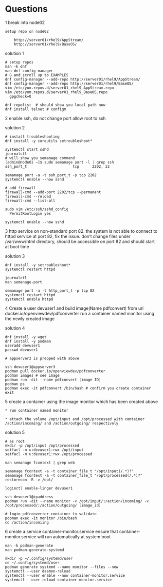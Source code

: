 # Questions

1   break into node02
    
    setup repo on node02
   
        http://server01/rhel9/AppStream/
        http://server01/rhel9/BaseOS/

solution 1
```
# setup repos
man -k dnf
man dnf-config-manager
# G and scroll up to EXAMPLES
dnf config-manager --add-repo http://server01/rhel9/AppStream/
dnf config-manager --add-repo http://server01/rhel9/BaseOS/
vim /etc/yum.repos.d/server01_rhel9_AppStream.repo
vim /etc/yum.repos.d/server01_rhel9_BaseOS.repo
  gpgcheck=0

dnf repolist  # should show you local path now
dnf install telnet # configm
```

2      enable ssh, do not change port
    allow root to ssh

solution 2
```
# install troubleshooting
dnf install -y coreutils setroubleshoot*

systemctl start sshd
journalctl
# will show you semanage command
[admin@node02 ~]$ sudo semanage port -l | grep ssh
ssh_port_t                     tcp      2202, 22

semanage port -a -t ssh_port_t -p tcp 2202
systemctl enable --now sshd

# add firewall
firewall-cmd --add-port 2202/tcp --permanent
firewall-cmd --reload
firewall-cmd --list-all

sudo vim /etc/ssh/sshd_config
  PermitRootLogin yes

systemctl enable --now sshd
```
3  http service on non-standard port 82. the system is not able to connect to httpd service at port 82, fix the issue.
	don't change files under /var/www/html directory, should be accessible on port 82 and should start at boot time

 solution 3
 ```
dnf install -y setroubleshoot*
systemctl restart httpd

journalctl
man semanage-port

semanage port -a -t http_port_t -p tcp 82
systemctl restart httpd
systemctl enable httpd

```

4	Create a user devuser1 and build image(Name pdfconvert) from url docker.io/openviewdev/pdfconverter
	run  a container named monitor using the newly created image

 solution 4
```
dnf install -y wget
dnf install -y podman
useradd devuser1
passwd devuser1

# appserver3 is prepped with above

ssh devuser1@appserver3
podman pull docker.io/openviewdev/pdfconverter
podman images # see image
podman run -dit --name pdfconvert [image ID]
podman ps
podman exec -it pdfconvert /bin/bash # confirm you create container
exit
```
5	create a container using the image monitor which has been created above

	* run container named monitor
 
 	* attach the volume /opt/input and /opt/processed with container /action/incoming/ and /action/outgoing/ respectively

solution 5
```
# as root
mkdir -p /opt/input /opt/processed
setfacl -m u:devuser1:rwx /opt/input
setfacl -m u:devuser1:rwx /opt/processed

man semanage fcontext | grep web

semanage fcontext -a -t container_file_t "/opt/input(/.*)?"
semanage fcontext -a -t container_file_t "/opt/processed(/.*)?"
restorecon -R -v /opt/

loginctl enable-linger devuser1

ssh devuser1@ipaddress
podman run -dit --name monitor -v /opt/input/:/action/incoming/ -v /opt/processed/:/action/outgoing/ [image_id]

# login pdfconverter container to validate
pdoman exec -it monitor /bin/bash
cd /action/incomiing
```
6	create a service container-monitor.service
	ensure that container-monitor.service will run automatically at system boot
```
man -k podman-generate
man podman-generate-systemd

mkdir -p ~/.config/systemd/user
cd ~/.config/systemd/user
podman generate systemd --name monitor --files --new
systemctl --user daemon-reload
systemctl --user enable --now container-monitor.service
systemctl --user reload container-monitor.service

```


